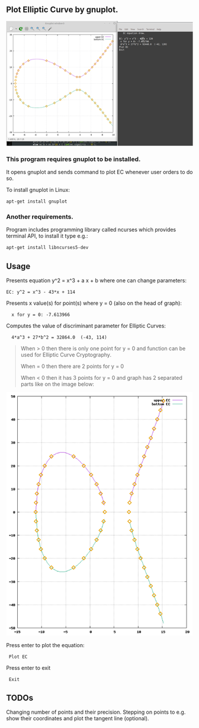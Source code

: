 ## Plot Elliptic Curve by gnuplot.

![EC plot](/images/ec_screen.png "Screen of plotting elliptic curves")

### This program requires gnuplot to be installed.
It opens gnuplot and sends command to plot EC whenever user orders to do so.

To install gnuplot in Linux:
```bash
apt-get install gnuplot
```

### Another requirements.
Program includes programming library called ncurses which provides terminal API, to install it type e.g.:
```bash
apt-get install libncurses5-dev
```

## Usage
Presents equation y^2 = x^3 + a x + b where one can change parameters:
```
EC: y^2 = x^3 - 43*x + 114
```
Presents x value(s) for point(s) where y = 0 (also on the head of graph):
```
  x for y = 0: -7.613966
```
Computes the value of discriminant parameter for Elliptic Curves:
```
  4*a^3 + 27*b^2 = 32864.0  (-43, 114)
```
> When > 0 then there is only one point for y = 0 and function can be used for Elliptic Curve Cryptography.
>
> When = 0 then there are 2 points for y = 0
>
> When < 0 then it has 3 points for y = 0 and graph has 2 separated parts like on the image below:

![EC graph (two parts)](/images/ec_graph2.png "EC graph (two parts)")


Press enter to plot the equation:
```
 Plot EC
```
Press  enter  to exit
```
 Exit
```

## TODOs
Changing number of points and their precision.
Stepping on points to e.g. show their coordinates and plot the tangent line (optional).

